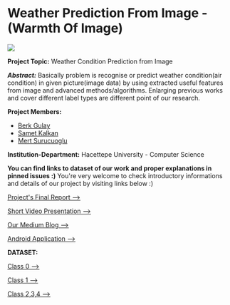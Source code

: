 # Weather Prediction From Image - (Warmth Of Image)


![](https://user-images.githubusercontent.com/20780894/35770726-967a4198-0931-11e8-93a2-c6b8cb826210.jpg)

**Project Topic:** Weather Condition Prediction from Image

**_Abstract:_** Basically problem is recognise or predict weather condition(air condition) in given picture(image data) by using extracted useful features from image and advanced methods/algorithms. Enlarging previous works and cover different label types are different point of our research.


**Project Members:** 
- [Berk Gulay](https://www.linkedin.com/in/berk-gulay97/)
- [Samet Kalkan](https://www.linkedin.com/in/sametkalkan/)
- [Mert Surucuoglu](https://www.linkedin.com/in/mertsurucuoglu/)

**Institution-Department:** Hacettepe University - Computer Science

**You can find links to dataset of our work and proper explanations in pinned issues :)**
You're very welcome to check introductory informations and details of our project by visiting links below :)

[Project's Final Report -->](https://drive.google.com/open?id=1HFyAUvnkS61Xat9cUBAhG-4hvwR1T8lb)

[Short Video Presentation -->](https://www.youtube.com/watch?v=TdzUGoS2F80&t=7s)

[Our Medium Blog -->](https://medium.com/warmthofimage)

[Android Application -->](https://play.google.com/store/apps/details?id=com.kalkan.weatherprediction)


**DATASET:**

[Class 0 -->](https://drive.google.com/open?id=1j9nLFoAA5xxC5DplQd-mgbysVsMcJEcz)

[Class 1 -->](https://drive.google.com/open?id=1KO0ryOH6j4pFYTJpSyGxL1iH1f84dNU7)

[Class 2,3,4 -->](https://drive.google.com/open?id=1MWLGbv82_aEZo3h84pQAMRHkvCvsWSkA)


